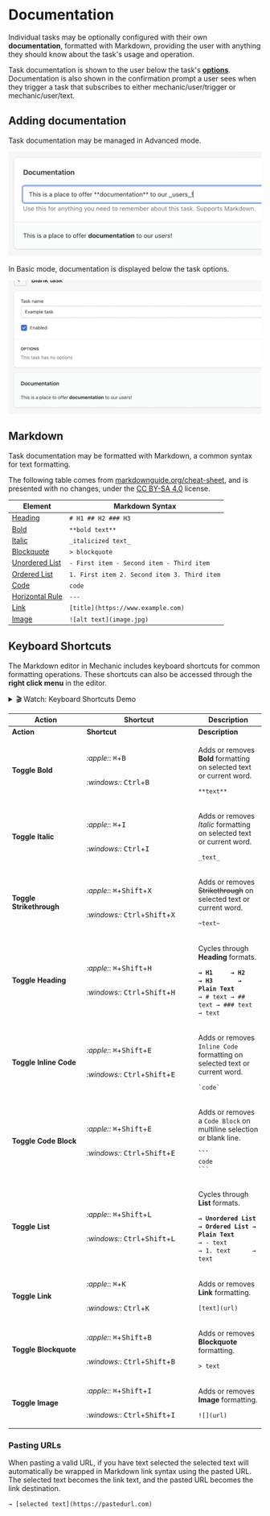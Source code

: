 # Documentation

Individual tasks may be optionally configured with their own **documentation**, formatted with Markdown, providing the user with anything they should know about the task's usage and operation.

Task documentation is shown to the user below the task's [**options**](../options/). Documentation is also shown in the confirmation prompt a user sees when they trigger a task that subscribes to either mechanic/user/trigger or mechanic/user/text.

## Adding documentation

Task documentation may be managed in Advanced mode.

![](<../../../.gitbook/assets/Screen Shot 2022-04-01 at 7.20.38 PM.png>)

In Basic mode, documentation is displayed below the task options.

![](<../../../.gitbook/assets/Screen Shot 2022-04-01 at 7.21.15 PM.png>)

## Markdown

Task documentation may be formatted with Markdown, a common syntax for text formatting.

The following table comes from [markdownguide.org/cheat-sheet](https://www.markdownguide.org/cheat-sheet/), and is presented with no changes, under the [CC BY-SA 4.0](https://creativecommons.org/licenses/by-sa/4.0/) license.

| **Element**                                                                     | **Markdown Syntax**                          |
| ------------------------------------------------------------------------------- | -------------------------------------------- |
| [Heading](https://www.markdownguide.org/basic-syntax/#headings)                 | `# H1 ## H2 ### H3`                          |
| [Bold](https://www.markdownguide.org/basic-syntax/#bold)                        | `**bold text**`                              |
| [Italic](https://www.markdownguide.org/basic-syntax/#italic)                    | `_italicized text_`                          |
| [Blockquote](https://www.markdownguide.org/basic-syntax/#blockquotes-1)         | `> blockquote`                               |
| [Unordered List](https://www.markdownguide.org/basic-syntax/#unordered-lists)   | `- First item - Second item - Third item`    |
| [Ordered List](https://www.markdownguide.org/basic-syntax/#ordered-lists)       | `1. First item 2. Second item 3. Third item` |
| [Code](https://www.markdownguide.org/basic-syntax/#code)                        | `code`                                       |
| [Horizontal Rule](https://www.markdownguide.org/basic-syntax/#horizontal-rules) | `---`                                        |
| [Link](https://www.markdownguide.org/basic-syntax/#links)                       | `[title](https://www.example.com)`           |
| [Image](https://www.markdownguide.org/basic-syntax/#images-1)                   | `![alt text](image.jpg)`                     |

## Keyboard Shortcuts

The Markdown editor in Mechanic includes keyboard shortcuts for common formatting operations. These shortcuts can also be accessed through the **right click menu** in the editor.

<details>

<summary>🎬 Watch: Keyboard Shortcuts Demo</summary>

<figure><img src="../../../.gitbook/assets/markdown keyboard shortcuts demo.gif" alt=""><figcaption></figcaption></figure>

</details>

<table data-header-hidden><thead><tr><th width="134.640625">Action</th><th width="208.4453125">Shortcut</th><th>Description</th></tr></thead><tbody><tr><td><strong>Action</strong></td><td><strong>Shortcut</strong></td><td><strong>Description</strong></td></tr><tr><td><strong>Toggle Bold</strong></td><td><p><i class="fa-apple">:apple:</i>: <kbd>⌘</kbd>+<kbd>B</kbd> </p><p><br><i class="fa-windows">:windows:</i>: <kbd>Ctrl</kbd>+<kbd>B</kbd></p></td><td><p>Adds or removes <strong>Bold</strong> formatting on selected text or current word.</p><pre><code>**text**
</code></pre></td></tr><tr><td><strong>Toggle Italic</strong></td><td><p><i class="fa-apple">:apple:</i>: <kbd>⌘</kbd>+<kbd>I</kbd> </p><p><br><i class="fa-windows">:windows:</i>: <kbd>Ctrl</kbd>+<kbd>I</kbd></p></td><td><p>Adds or removes <em>Italic</em> formatting on selected text or current word.</p><pre><code>_text_
</code></pre></td></tr><tr><td><strong>Toggle Strikethrough</strong></td><td><p><i class="fa-apple">:apple:</i>: <kbd>⌘</kbd>+<kbd>Shift</kbd>+<kbd>X</kbd> </p><p><br><i class="fa-windows">:windows:</i>: <kbd>Ctrl</kbd>+<kbd>Shift</kbd>+<kbd>X</kbd></p></td><td><p>Adds or removes <del>Strikethrough</del> on selected text or current word.</p><pre><code>~text~
</code></pre></td></tr><tr><td><strong>Toggle Heading</strong></td><td><p><i class="fa-apple">:apple:</i>: <kbd>⌘</kbd>+<kbd>Shift</kbd>+<kbd>H</kbd> </p><p><br><i class="fa-windows">:windows:</i>: <kbd>Ctrl</kbd>+<kbd>Shift</kbd>+<kbd>H</kbd></p></td><td><p>Cycles through <strong>Heading</strong> formats.</p><pre><code><strong>→ H1     → H2      → H3       → Plain Text
</strong>→ # text → ## text → ### text → text 
</code></pre></td></tr><tr><td><strong>Toggle Inline Code</strong></td><td><p><i class="fa-apple">:apple:</i>: <kbd>⌘</kbd>+<kbd>Shift</kbd>+<kbd>E</kbd> </p><p><br><i class="fa-windows">:windows:</i>: <kbd>Ctrl</kbd>+<kbd>Shift</kbd>+<kbd>E</kbd></p></td><td><p>Adds or removes <code>Inline Code</code> formatting on selected text or current word.</p><pre><code>`code`
</code></pre></td></tr><tr><td><strong>Toggle Code Block</strong></td><td><p><i class="fa-apple">:apple:</i>: <kbd>⌘</kbd>+<kbd>Shift</kbd>+<kbd>E</kbd> </p><p><br><i class="fa-windows">:windows:</i>: <kbd>Ctrl</kbd>+<kbd>Shift</kbd>+<kbd>E</kbd></p></td><td><p>Adds or removes a <code>Code Block</code> on multiline selection or blank line.</p><pre data-full-width="false"><code><strong>```
</strong>code
```
</code></pre></td></tr><tr><td><strong>Toggle List</strong></td><td><p><i class="fa-apple">:apple:</i>: <kbd>⌘</kbd>+<kbd>Shift</kbd>+<kbd>L</kbd> </p><p><br><i class="fa-windows">:windows:</i>: <kbd>Ctrl</kbd>+<kbd>Shift</kbd>+<kbd>L</kbd></p></td><td><p>Cycles through <strong>List</strong> formats.</p><pre><code><strong>→ Unordered List → Ordered List → Plain Text
</strong>→ - text         → 1. text      → text
</code></pre></td></tr><tr><td><strong>Toggle Link</strong></td><td><p><i class="fa-apple">:apple:</i>: <kbd>⌘</kbd>+<kbd>K</kbd> </p><p><br><i class="fa-windows">:windows:</i>: <kbd>Ctrl</kbd>+<kbd>K</kbd></p></td><td><p>Adds or removes <strong>Link</strong> formatting.</p><pre><code>[text](url)
</code></pre></td></tr><tr><td><strong>Toggle Blockquote</strong></td><td><p><i class="fa-apple">:apple:</i>: <kbd>⌘</kbd>+<kbd>Shift</kbd>+<kbd>B</kbd> </p><p><br><i class="fa-windows">:windows:</i>: <kbd>Ctrl</kbd>+<kbd>Shift</kbd>+<kbd>B</kbd></p></td><td><p>Adds or removes <strong>Blockquote</strong> formatting.</p><pre><code>> text 
</code></pre></td></tr><tr><td><strong>Toggle Image</strong></td><td><p><i class="fa-apple">:apple:</i>: <kbd>⌘</kbd>+<kbd>Shift</kbd>+<kbd>I</kbd> </p><p><br><i class="fa-windows">:windows:</i>: <kbd>Ctrl</kbd>+<kbd>Shift</kbd>+<kbd>I</kbd></p></td><td><p></p><p>Adds or removes <strong>Image</strong> formatting.</p><pre><code>![](url)
</code></pre></td></tr></tbody></table>

### **Pasting URLs**

When pasting a valid URL, if you have text selected the selected text will automatically be wrapped in Markdown link syntax using the pasted URL. The selected text becomes the link text, and the pasted URL becomes the link destination.

```
→ [selected text](https://pastedurl.com)
```

